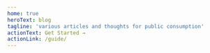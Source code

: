 ```yaml
---
home: true
heroText: blog
tagline: 'various articles and thoughts for public consumption'
actionText: Get Started →
actionLink: /guide/
---
```

